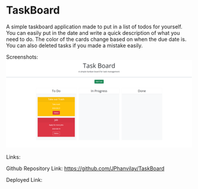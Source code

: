 # TaskBoard

A simple taskboard application made to put in a list of todos for yourself. You can easily put in the date and write a quick description of what you need to do. The color of the cards change based on when the due date is. You can also deleted tasks if you made a mistake easily.

Screenshots:
![Dashboard Page](./assets/images/TaskBoard.png)

Links:

Github Repository Link: https://github.com/JPhanvilay/TaskBoard

Deployed Link:

